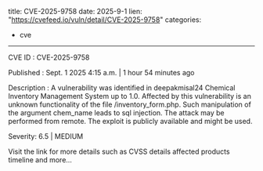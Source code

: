  
title: CVE-2025-9758
date: 2025-9-1
lien: "https://cvefeed.io/vuln/detail/CVE-2025-9758"
categories:
  - cve
---

CVE ID : CVE-2025-9758

Published :  Sept. 1
2025
4:15 a.m. | 1 hour
54 minutes ago

Description : A vulnerability was identified in deepakmisal24 Chemical Inventory Management System up to 1.0. Affected by this vulnerability is an unknown functionality of the file /inventory_form.php. Such manipulation of the argument chem_name leads to sql injection. The attack may be performed from remote. The exploit is publicly available and might be used.

Severity: 6.5 | MEDIUM

Visit the link for more details
such as CVSS details
affected products
timeline
and more...
